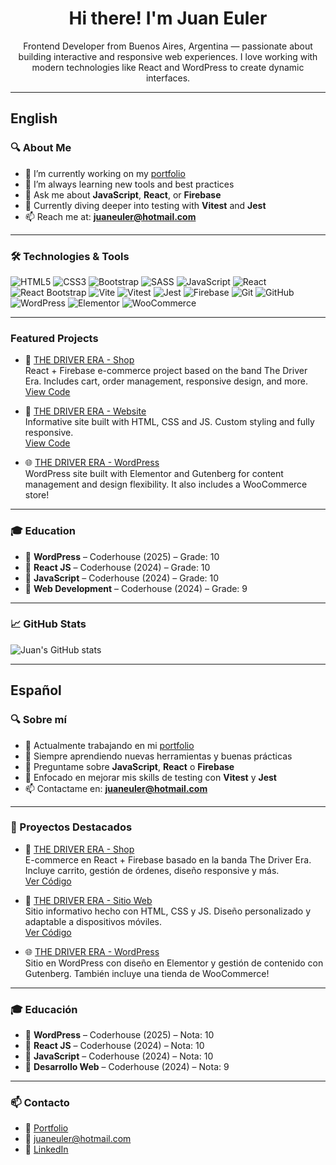 <h1 align="center">Hi there! I'm Juan Euler</h1>
<p align="center">
  Frontend Developer from Buenos Aires, Argentina — passionate about building interactive and responsive web experiences.  
  I love working with modern technologies like React and WordPress to create dynamic interfaces.
</p>

---

## English

### 🔍 About Me

- 🔭 I’m currently working on my [portfolio](https://portfolio-juan-euler.netlify.app/)
- 🌱 I’m always learning new tools and best practices
- 💬 Ask me about **JavaScript**, **React**, or **Firebase**
- 🧠 Currently diving deeper into testing with **Vitest** and **Jest**
- 📫 Reach me at: **juaneuler@hotmail.com**

---

### 🛠️ Technologies & Tools

![HTML5](https://img.shields.io/badge/-HTML5-E34F26?style=flat&logo=html5&logoColor=white)
![CSS3](https://img.shields.io/badge/-CSS3-1572B6?style=flat&logo=css3&logoColor=white)
![Bootstrap](https://img.shields.io/badge/-Bootstrap-7952B3?style=flat&logo=bootstrap&logoColor=white)
![SASS](https://img.shields.io/badge/-SASS-CC6699?style=flat&logo=sass&logoColor=white)
![JavaScript](https://img.shields.io/badge/-JavaScript-F7DF1E?style=flat&logo=javascript&logoColor=black)
![React](https://img.shields.io/badge/-React-61DAFB?style=flat&logo=react&logoColor=black)
![React Bootstrap](https://img.shields.io/badge/-React%20Bootstrap-7952B3?style=flat&logo=bootstrap&logoColor=white)
![Vite](https://img.shields.io/badge/-Vite-646CFF?style=flat&logo=vite&logoColor=white)
![Vitest](https://img.shields.io/badge/-Vitest-6E9F18?style=flat&logo=vitest&logoColor=white)
![Jest](https://img.shields.io/badge/-Jest-C21325?style=flat&logo=jest&logoColor=white)
![Firebase](https://img.shields.io/badge/-Firebase-FFCA28?style=flat&logo=firebase&logoColor=black)
![Git](https://img.shields.io/badge/-Git-F05032?style=flat&logo=git&logoColor=white)
![GitHub](https://img.shields.io/badge/-GitHub-181717?style=flat&logo=github&logoColor=white)
![WordPress](https://img.shields.io/badge/-WordPress-21759B?style=flat&logo=wordpress&logoColor=white)
![Elementor](https://img.shields.io/badge/-Elementor-92003B?style=flat&logo=elementor&logoColor=white)
![WooCommerce](https://img.shields.io/badge/-WooCommerce-96588A?style=flat&logo=woocommerce&logoColor=white)

---

### Featured Projects

- 🎵 [THE DRIVER ERA - Shop](https://thedrivererashop.netlify.app/)  
  React + Firebase e-commerce project based on the band The Driver Era. Includes cart, order management, responsive design, and more.  
  [View Code](https://github.com/juaneuler/the-driver-era-reactjs)

- 📰 [THE DRIVER ERA - Website](https://thedriverera.netlify.app/)  
  Informative site built with HTML, CSS and JS. Custom styling and fully responsive.  
  [View Code](https://github.com/juaneuler/thedriverera)

- 🌐 [THE DRIVER ERA - WordPress](https://dev-thedriverera.pantheonsite.io/)  
  WordPress site built with Elementor and Gutenberg for content management and design flexibility. It also includes a WooCommerce store!

---

### 🎓 Education

- 🏅 **WordPress** – Coderhouse (2025) – Grade: 10 
- 🏅 **React JS** – Coderhouse (2024) – Grade: 10  
- 🏅 **JavaScript** – Coderhouse (2024) – Grade: 10  
- 🏅 **Web Development** – Coderhouse (2024) – Grade: 9  

---

### 📈 GitHub Stats

![Juan's GitHub stats](https://github-readme-stats.vercel.app/api?username=juaneuler&show_icons=true&theme=tokyonight)

---

## Español

### 🔍 Sobre mí

- 🔭 Actualmente trabajando en mi [portfolio](https://portfolio-juan-euler.netlify.app/)
- 🌱 Siempre aprendiendo nuevas herramientas y buenas prácticas
- 💬 Preguntame sobre **JavaScript**, **React** o **Firebase**
- 🧠 Enfocado en mejorar mis skills de testing con **Vitest** y **Jest**
- 📫 Contactame en: **juaneuler@hotmail.com**

---

### 🚀 Proyectos Destacados

- 🎵 [THE DRIVER ERA - Shop](https://thedrivererashop.netlify.app/)  
  E-commerce en React + Firebase basado en la banda The Driver Era. Incluye carrito, gestión de órdenes, diseño responsive y más.  
  [Ver Código](https://github.com/juaneuler/the-driver-era-reactjs)

- 📰 [THE DRIVER ERA - Sitio Web](https://thedriverera.netlify.app/)  
  Sitio informativo hecho con HTML, CSS y JS. Diseño personalizado y adaptable a dispositivos móviles.  
  [Ver Código](https://github.com/juaneuler/thedriverera)

- 🌐 [THE DRIVER ERA - WordPress](https://dev-thedriverera.pantheonsite.io/)  
  Sitio en WordPress con diseño en Elementor y gestión de contenido con Gutenberg. También incluye una tienda de WooCommerce!

---

### 🎓 Educación

- 🏅 **WordPress** – Coderhouse (2025) – Nota: 10 
- 🏅 **React JS** – Coderhouse (2024) – Nota: 10  
- 🏅 **JavaScript** – Coderhouse (2024) – Nota: 10  
- 🏅 **Desarrollo Web** – Coderhouse (2024) – Nota: 9  

---

### 📫 Contacto

- 🔗 [Portfolio](https://portfolio-juan-euler.netlify.app/)
- 📧 juaneuler@hotmail.com  
- 💼 [LinkedIn](https://www.linkedin.com/in/juan-euler/)
